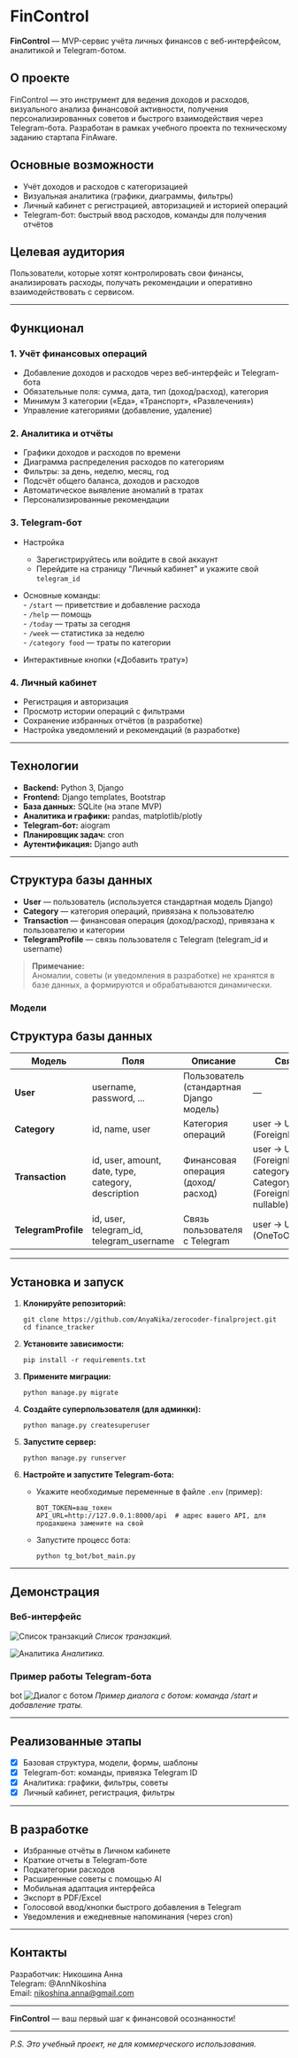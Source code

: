 # FinControl

**FinControl** — MVP-сервис учёта личных финансов с веб-интерфейсом, аналитикой и Telegram-ботом.

## О проекте

FinControl — это инструмент для ведения доходов и расходов, визуального анализа финансовой активности, получения персонализированных советов и быстрого взаимодействия через Telegram-бота. Разработан в рамках учебного проекта по техническому заданию стартапа FinAware.

## Основные возможности

- Учёт доходов и расходов с категоризацией
- Визуальная аналитика (графики, диаграммы, фильтры)
- Личный кабинет с регистрацией, авторизацией и историей операций
- Telegram-бот: быстрый ввод расходов, команды для получения отчётов

## Целевая аудитория

Пользователи, которые хотят контролировать свои финансы, анализировать расходы, получать рекомендации и оперативно взаимодействовать с сервисом.

---

## Функционал

### 1. Учёт финансовых операций

- Добавление доходов и расходов через веб-интерфейс и Telegram-бота
- Обязательные поля: сумма, дата, тип (доход/расход), категория
- Минимум 3 категории («Еда», «Транспорт», «Развлечения»)
- Управление категориями (добавление, удаление)

### 2. Аналитика и отчёты

- Графики доходов и расходов по времени
- Диаграмма распределения расходов по категориям
- Фильтры: за день, неделю, месяц, год
- Подсчёт общего баланса, доходов и расходов
- Автоматическое выявление аномалий в тратах
- Персонализированные рекомендации

### 3. Telegram-бот

- Настройка

  - Зарегистрируйтесь или войдите в свой аккаунт
  - Перейдите на страницу "Личный кабинет" и укажите свой `telegram_id`

- Основные команды:  
      - `/start` — приветствие и добавление расхода  
      - `/help` — помощь  
      - `/today` — траты за сегодня  
      - `/week` — статистика за неделю  
      - `/category food` — траты по категории  
- Интерактивные кнопки («Добавить трату»)

### 4. Личный кабинет

- Регистрация и авторизация
- Просмотр истории операций с фильтрами
- Сохранение избранных отчётов (в разработке)
- Настройка уведомлений и рекомендаций (в разработке)

---

## Технологии

- **Backend:** Python 3, Django
- **Frontend:** Django templates, Bootstrap
- **База данных:** SQLite (на этапе MVP)
- **Аналитика и графики:** pandas, matplotlib/plotly
- **Telegram-бот:** aiogram
- **Планировщик задач:** cron
- **Аутентификация:** Django auth

---

## Структура базы данных

- **User** — пользователь (используется стандартная модель Django)
- **Category** — категория операций, привязана к пользователю
- **Transaction** — финансовая операция (доход/расход), привязана к пользователю и категории
- **TelegramProfile** — связь пользователя с Telegram (telegram_id и username)

> **Примечание:**  
> Аномалии, советы (и уведомления в разработке) не хранятся в базе данных, а формируются и обрабатываются динамически.

### Модели

## Структура базы данных

| Модель            | Поля                                                                                                         | Описание                                           | Связи                                  |
|-------------------|-------------------------------------------------------------------------------------------------------------|----------------------------------------------------|----------------------------------------|
| **User**          | username, password, ...                                                                                      | Пользователь (стандартная Django модель)           | —                                      |
| **Category**      | id, name, user                                                                                              | Категория операций                                | user → User (ForeignKey)               |
| **Transaction**   | id, user, amount, date, type, category, description                                                          | Финансовая операция (доход/расход)                | user → User (ForeignKey), category → Category (ForeignKey, nullable) |
| **TelegramProfile** | id, user, telegram_id, telegram_username                                                                   | Связь пользователя с Telegram                     | user → User (OneToOneField)            |


---

## Установка и запуск

1. **Клонируйте репозиторий:**
    ```
    git clone https://github.com/AnyaNika/zerocoder-finalproject.git
    cd finance_tracker
    ```

2. **Установите зависимости:**
    ```
    pip install -r requirements.txt
    ```

3. **Примените миграции:**
    ```
    python manage.py migrate
    ```

4. **Создайте суперпользователя (для админки):**
    ```
    python manage.py createsuperuser
    ```

5. **Запустите сервер:**
    ```
    python manage.py runserver
    ```

6. **Настройте и запустите Telegram-бота:**
   - Укажите необходимые переменные в файле `.env` (пример):
     ```
     BOT_TOKEN=ваш_токен
     API_URL=http://127.0.0.1:8000/api  # адрес вашего API, для продакшена замените на свой
     ```
   - Запустите процесс бота:
     ```
     python tg_bot/bot_main.py
     ```

---

## Демонстрация

### Веб-интерфейс

![Список транзакций](screenshots/web_transactions.png)
*Список транзакций.*

![Аналитика](screenshots/web_analytics.png)
*Аналитика.*

### Пример работы Telegram-бота
bot
![Диалог с ботом](screenshots/bot_example.png)
*Пример диалога с ботом: команда /start и добавление траты.*

---

## Реализованные этапы

- [x] Базовая структура, модели, формы, шаблоны
- [x] Telegram-бот: команды, привязка Telegram ID
- [x] Аналитика: графики, фильтры, советы
- [x] Личный кабинет, регистрация, фильтры

---

## В разработке

- Избранные отчёты в Личном кабинете
- Краткие отчеты в Telegram-боте
- Подкатегории расходов
- Расширенные советы с помощью AI
- Мобильная адаптация интерфейса
- Экспорт в PDF/Excel
- Голосовой ввод/кнопки быстрого добавления в Telegram
- Уведомления и ежедневные напоминания (через cron)

---

## Контакты

Разработчик: Никошина Анна  
Telegram: @AnnNikoshina  
Email: nikoshina.anna@gmail.com

---

**FinControl** — ваш первый шаг к финансовой осознанности!

---

*P.S. Это учебный проект, не для коммерческого использования.*

